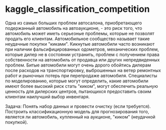 # kaggle_classification_competition

Одна из самых больших проблем автосалона, приобретающего подержанный автомобиль на автоаукционе, - это риск того, что автомобиль может иметь серьезные проблемы, которые не позволят продать его клиентам. Автомобильное сообщество называет такие неудачные покупки "киками". Кикнутые автомобили часто возникают при наличии фальсифицированных одометров, механических проблем, которые дилер не в состоянии устранить, проблем с получением права собственности на автомобиль от продавца или других непредвиденных проблем. Битые автомобили могут очень дорого обойтись дилерам после расходов на транспортировку, выброшенных на ветер ремонтных работ и рыночных потерь при перепродаже автомобиля. Специалисты по моделированию, которые могут определить, какие автомобили имеют более высокий риск стать "киком", могут обеспечить реальную ценность для дилерских центров, пытающихся предоставить своим клиентам наилучший выбор инвентаря.

Задача:
Понять набор данных и провести очистку (если требуется).
Построить классификационную модель для прогнозирования того, является ли автомобиль, купленный на аукционе, "киком" (неудачной покупкой).
